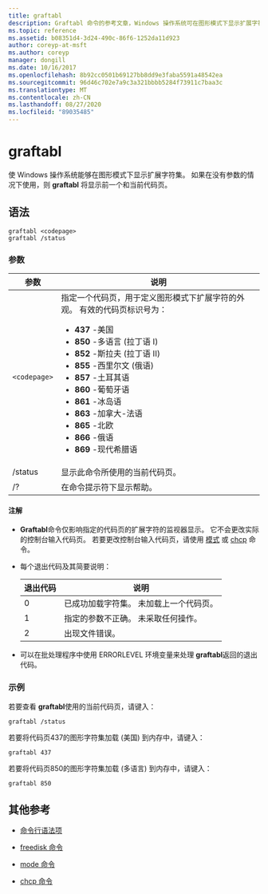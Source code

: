 ```yaml
---
title: graftabl
description: Graftabl 命令的参考文章，Windows 操作系统可在图形模式下显示扩展字符集。
ms.topic: reference
ms.assetid: b08351d4-3d24-490c-86f6-1252da11d923
author: coreyp-at-msft
ms.author: coreyp
manager: dongill
ms.date: 10/16/2017
ms.openlocfilehash: 8b92cc0501b69127bb8dd9e3faba5591a48542ea
ms.sourcegitcommit: 96d46c702e7a9c3a321bbbb5284f73911c7baa3c
ms.translationtype: MT
ms.contentlocale: zh-CN
ms.lasthandoff: 08/27/2020
ms.locfileid: "89035485"
---
```

# <a name="graftabl"></a>graftabl

使 Windows 操作系统能够在图形模式下显示扩展字符集。 如果在没有参数的情况下使用，则 **graftabl** 将显示前一个和当前代码页。

## <a name="syntax"></a>语法

```
graftabl <codepage>
graftabl /status
```

### <a name="parameters"></a>参数

| 参数 | 说明 |
| --------- | ----------- |
| `<codepage>` | 指定一个代码页，用于定义图形模式下扩展字符的外观。 有效的代码页标识号为：<ul><li>**437** -美国</li><li>**850** -多语言 (拉丁语 I) </li><li>**852** -斯拉夫 (拉丁语 II) </li><li>**855** -西里尔文 (俄语) </li><li>**857** -土耳其语</li><li>**860** -葡萄牙语</li><li>**861** -冰岛语</li><li>**863** -加拿大-法语</li><li>**865** -北欧</li><li>**866** -俄语</li><li>**869** -现代希腊语</li></ul> |
| /status | 显示此命令所使用的当前代码页。 |
| /? | 在命令提示符下显示帮助。 |

#### <a name="remarks"></a>注解

- **Graftabl**命令仅影响指定的代码页的扩展字符的监视器显示。 它不会更改实际的控制台输入代码页。 若要更改控制台输入代码页，请使用 [模式](mode.md) 或 [chcp](chcp.md) 命令。

- 每个退出代码及其简要说明：

    | 退出代码 | 说明 |
    | --------- | ----------- |
    | 0 | 已成功加载字符集。 未加载上一个代码页。 |
    | 1 | 指定的参数不正确。 未采取任何操作。 |
    | 2 | 出现文件错误。 |

- 可以在批处理程序中使用 ERRORLEVEL 环境变量来处理 **graftabl**返回的退出代码。

### <a name="examples"></a>示例

若要查看 **graftabl**使用的当前代码页，请键入：

```
graftabl /status
```

若要将代码页437的图形字符集加载 (美国) 到内存中，请键入：

```
graftabl 437
```

若要将代码页850的图形字符集加载 (多语言) 到内存中，请键入：

```
graftabl 850
```

## <a name="additional-references"></a>其他参考

- [命令行语法项](command-line-syntax-key.md)

- [freedisk 命令](freedisk.md)

- [mode 命令](mode.md)

- [chcp 命令](chcp.md)
